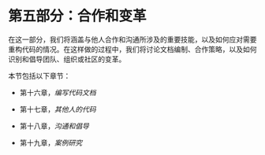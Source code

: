# 第五部分：合作和变革

在这一部分，我们将涵盖与他人合作和沟通所涉及的重要技能，以及如何应对需要重构代码的情况。在这样做的过程中，我们将讨论文档编制、合作策略，以及如何识别和倡导团队、组织或社区的变革。

本节包括以下章节：

+   第十六章，*编写代码文档*

+   第十七章，*其他人的代码*

+   第十八章，*沟通和倡导*

+   第十九章，*案例研究*
